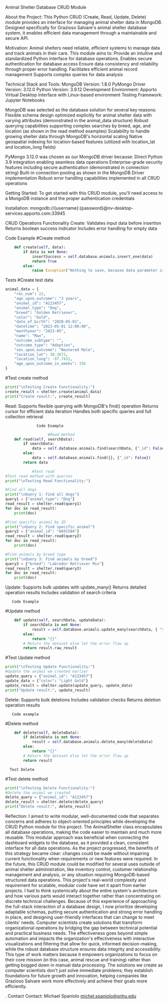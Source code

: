 Animal Shelter Database CRUD Module

About the Project:
This Python CRUD (Create, Read, Update, Delete) module provides an  interface for managing animal shelter data in MongoDB. Designed specifically for Grazioso Salvare's animal shelter database system, it enables efficient data management through a maintainable and secure API.

Motivation:
Animal shelters need reliable, efficient systems to manage data and track animals in their care. This module aims to:
Provide an intuitive and standardized Python interface for database operations.
Enables secure authentication for database access
Ensure data consistency and reliability through proper error handling.
Facilitates efficient animal record management
Supports complex queries for data analysis


Technical Stack and Tools:
MongoDB Version: 1.8.0
PyMongo Driver Version: 3.12.0
Python Version: 3.9.12
Development Environment: Apporto Virtual Desktop Interface with Linux-based environment
Testing Framework: Jupyter Notebooks

MongoDB was selected as the database solution for several key reasons:
Flexible schema design optimized explicitly for animal shelter data with varying attributes (demonstrated in the animal_data structure)
Robust querying capabilities supporting complex searches by breed, age, and location (as shown in the read method examples)
Scalability to handle growing shelter data through MongoDB's horizontal scaling
Native geospatial indexing for location-based features (utilized with location_lat and location_long fields)

PyMongo 3.12.0 was chosen as our MongoDB driver because:
Direct Python 3.9 integration enabling seamless data operations
Enterprise-grade security features including secure authentication (demonstrated in connection string)
Built-in connection pooling as shown in the MongoDB Driver implementation
Robust error handling capabilities implemented in all CRUD operations

Getting Started:
To get started with this CRUD module, you'll need access to a MongoDB instance and the proper authentication credentials

Installation:
mongodb://{username}:{password}@nv-desktop-services.apporto.com:33945      

CRUD Operations Functionality
Create: 
Validates input data before insertion
Returns boolean success indicator
Includes error handling for empty data

Code Example
#Create method
```python
    def create(self, data):
        if data is not None:
            insertSuccess = self.database.animals.insert_one(data)
            return True
        else:
            raise Exception("Nothing to save, because data parameter is empty")
```
            

Tests
#Create test data
```python
animal_data = {
    "rec_num": 22,
    "age_upon_outcome": "3 years",
    "animal_id": "A123457",
    "animal_type": "Dog",
    "breed": "Golden Retriever",
    "color": "Gold",
    "date_of_birth": "2020-05-01",
    "datetime": "2023-05-01 12:00:00",
    "monthyear": "2023-05",
    "name": "Max",
    "outcome_subtype": "",
    "outcome_type": "Adoption",
    "sex_upon_outcome": "Neutered Male",
    "location_lat": 30.2672,
    "location_long": -97.7431,
    "age_upon_outcome_in_weeks": 156
}
```

#Test create method
```python
print("\nTesting Create Functionality:")
create_result = shelter.create(animal_data)
print("Create result:", create_result)
```


Read: 
Supports flexible querying with MongoDB's find() operation
Returns cursor for efficient data iteration
Handles both specific queries and full collection retrieval

                  Code Example
```python
                   #Read method
    def read(self, searchData):
        if searchData:
            data = self.database.animals.find(searchData, {"_id": False})
        else:
            data = self.database.animals.find({}, {"_id": False})
        return data

            #Test read
#Test read method with queries
print("\nTesting Read Functionality:")

#Find all dogs
print("\nQuery 1: Find all dogs")
query1 = {"animal_type": "Dog"}
read_result = shelter.read(query1)
for doc in read_result:
    print(doc)

#Find specific animal by ID
print("\nQuery 2: Find specific animal")
query2 = {"animal_id": "A691584"}
read_result = shelter.read(query2)
for doc in read_result:
    print(doc)

#Find animals by breed type
print("\nQuery 3: Find animals by breed")
query3 = {"breed": "Labrador Retriever Mix"}
read_result = shelter.read(query3)
for doc in read_result:
    print(doc)
```

Update:
Supports bulk updates with update_many()
Returns detailed operation results
Includes validation of search criteria

       Code Example
#Update method
```python
    def update(self, searchData, updateData):
        if searchData is not None:
            result = self.database.animals.update_many(searchData, { "$set": updateData })
        else:
            return "{}"
        # Return the dataset else let the error flow up
        return result.raw_result
```

#Test Update method
```python
print("\nTesting Update Functionality:")
#Update the animal we created earlier
update_query = {"animal_id": "A123457"}
update_data = {"color": "Light Gold"}
update_result = shelter.update(update_query, update_data)
print("Update result:", update_result)
```

Delete:
Supports bulk deletions
Includes validation checks
Returns deletion operation results
          
       Code example
#Delete method
```python
    def delete(self, deleteData):
        if deleteData is not None:
            result = self.database.animals.delete_many(deleteData)
        else:
            return "{}"
        # Return the dataset else let the error flow up
        return result
```

      Test Delete

#Test delete method
```python
print("\nTesting Delete Functionality:")
#Delete the animal we created
delete_query = {"animal_id": "A123457"}
delete_result = shelter.delete(delete_query)
print("Delete result:", delete_result)
```

 Reflection:
 I aimed to write modular, well-documented code that separates concerns and adheres to object-oriented principles while developing the CRUD Python module for this project. The AnimalShelter class encapsulates all database operations, making the code easier to maintain and much more reusable. This modular approach was beneficial when connecting the dashboard widgets to the database, as it provided a clean, consistent interface for all data operations. As the project progressed, the benefits of this strategy became clear: changes could be made without impairing current functionality when requirements or new features were required. In the future, this CRUD module could be modified for several uses outside of animal shelter administration, like inventory control, customer relationship management and analysis, or any situation requiring MongoDB-based structured data operations. 
This project's real-world complexity and requirement for scalable, modular code have set it apart from earlier projects. I had to think systemically about the entire system's architecture and how various parts would interact together rather than concentrating on discrete technical challenges. Because of this experience of approaching the full-stack interaction of a database design,  I now prioritize developing adaptable schemas, putting secure authentication and strong error handling in place, and designing user-friendly interfaces that can change to meet clients' needs.
Computer scientists create solutions that transform organizational operations by bridging the gap between technical potential and practical business needs. The effectiveness goes beyond simple automation and impacts the organization's effectiveness with interactive visualizations and filtering that allow for quick, informed decision-making, while the robust database structure ensures data integrity and accessibility. This type of work matters because it empowers organizations to focus on their core mission (in this case, animal rescue and training) rather than getting bogged down in manual data processing. The solutions we create as computer scientists don't just solve immediate problems; they establish foundations for future growth and innovation, helping companies like Grazioso Salvare work more effectively and achieve their goals more efficiently.
 



 
 


 
. Contact
Contact: Michael Spaniolo
michel.spaniolo@snhu.edu
